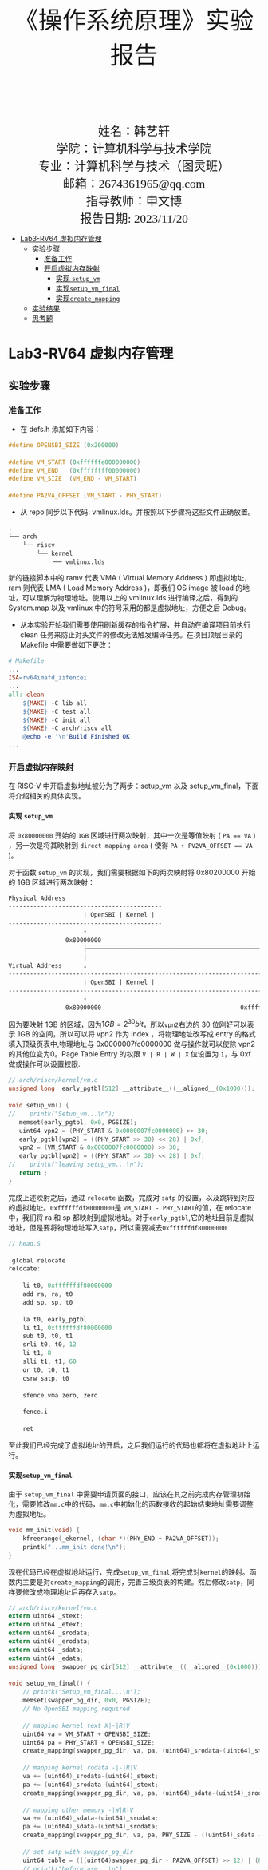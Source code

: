 <br/>
<br/>
<br/>
<br/>
<br/>
<br/>
<br/>
<br/>
<br/>
<br/>
<br/>
<br/>

<center>
<center><font face="黑体" size = 100>
    《操作系统原理》实验报告
  </font></center>
  <br/>
<br/>
<br/>
<br/>
<br/>
<br/>
  <center><font face="黑体" size = 5>
    姓名：韩艺轩
  </font></center>
  <center><font face="黑体" size = 5>
    学院：计算机科学与技术学院
  </font></center>
  <center><font face="黑体" size = 5>
    专业：计算机科学与技术（图灵班）
  </font></center>
  <center><font face="黑体" size = 5>
    邮箱：2674361965@qq.com
  </font></center> 
  <center><font face="黑体" size = 5>
    指导教师：申文博
  </font></center>
</center>

<center>
<font face="黑体" size = 5>
    报告日期: 2023/11/20
  </font>
</center> 

<div STYLE="page-break-after: always;"></div>
<!-- TOC -->

- [Lab3-RV64 虚拟内存管理](#lab3-rv64-虚拟内存管理)
  - [实验步骤](#实验步骤)
    - [准备工作](#准备工作)
    - [开启虚拟内存映射](#开启虚拟内存映射)
      - [实现 `setup_vm`](#实现-setup_vm)
      - [实现`setup_vm_final`](#实现setup_vm_final)
      - [实现`create_mapping`](#实现create_mapping)
  - [实验结果](#实验结果)
  - [思考题](#思考题)

<!-- /TOC -->

<div STYLE="page-break-after: always;"></div>


# Lab3-RV64 虚拟内存管理

## 实验步骤

### 准备工作

- 在 defs.h 添加如下内容：

```c
#define OPENSBI_SIZE (0x200000)

#define VM_START (0xffffffe000000000)
#define VM_END   (0xffffffff00000000)
#define VM_SIZE  (VM_END - VM_START)

#define PA2VA_OFFSET (VM_START - PHY_START)
```

- 从 repo 同步以下代码: vmlinux.lds。并按照以下步骤将这些文件正确放置。

```txt
.
└── arch
    └── riscv
        └── kernel
            └── vmlinux.lds
```
新的链接脚本中的 ramv 代表 VMA ( Virtual Memory Address ) 即虚拟地址，ram 则代表 LMA ( Load Memory Address )，即我们 OS image 被 load 的地址，可以理解为物理地址。使用以上的 vmlinux.lds 进行编译之后，得到的 System.map 以及 vmlinux 中的符号采用的都是虚拟地址，方便之后 Debug。

- 从本实验开始我们需要使用刷新缓存的指令扩展，并自动在编译项目前执行 clean 任务来防止对头文件的修改无法触发编译任务。在项目顶层目录的 Makefile 中需要做如下更改：

```Makefile
# Makefile
...
ISA=rv64imafd_zifencei
...
all: clean
    ${MAKE} -C lib all
    ${MAKE} -C test all
    ${MAKE} -C init all
    ${MAKE} -C arch/riscv all
    @echo -e '\n'Build Finished OK
...
```

### 开启虚拟内存映射

在 RISC-V 中开启虚拟地址被分为了两步：setup_vm 以及 setup_vm_final，下面将介绍相关的具体实现。

#### 实现 `setup_vm`

将 `0x80000000` 开始的 `1GB` 区域进行两次映射，其中一次是等值映射 ( `PA == VA` ) ，另一次是将其映射到 `direct mapping area` ( 使得 `PA + PV2VA_OFFSET == VA` )。

对于函数 `setup_vm` 的实现，我们需要根据如下的两次映射将 0x80200000 开始的 1GB 区域进行两次映射：

```txt
Physical Address
-------------------------------------------
                     | OpenSBI | Kernel |
-------------------------------------------
                     ↑
                0x80000000
                     ├───────────────────────────────────────────────────┐
                     |                                                   |
Virtual Address      ↓                                                   ↓
-----------------------------------------------------------------------------------------------
                     | OpenSBI | Kernel |                                | OpenSBI | Kernel |
-----------------------------------------------------------------------------------------------
                     ↑                                                   ↑
                0x80000000                                       0xffffffe000000000
```

因为要映射 1GB 的区域，因为$1GB = 2^{30} bit$，所以`vpn2`右边的 30 位刚好可以表示 1GB 的空间，所以可以将 vpn2 作为 index ，将物理地址改写成 entry 的格式填入顶级页表中,物理地址与 0x0000007fc0000000 做与操作就可以使除 vpn2 的其他位变为0。Page Table Entry 的权限 `V | R | W | X` 位设置为 `1`，与 0xf 做或操作可以设置权限.

```c
// arch/riscv/kernel/vm.c
unsigned long  early_pgtbl[512] __attribute__((__aligned__(0x1000)));

void setup_vm() {
//    printk("Setup_vm...\n");
   memset(early_pgtbl, 0x0, PGSIZE);
   uint64 vpn2 = (PHY_START & 0x0000007fc0000000) >> 30;
   early_pgtbl[vpn2] = ((PHY_START >> 30) << 28) | 0xf;
   vpn2 = (VM_START & 0x0000007fc0000000) >> 30;
   early_pgtbl[vpn2] = ((PHY_START >> 30) << 28) | 0xf;
//    printk("leaving setup_vm...\n");
   return ;
}
```

完成上述映射之后，通过 `relocate` 函数，完成对 `satp` 的设置，以及跳转到对应的虚拟地址。`0xffffffdf80000000`是 `VM_START - PHY_START`的值，在 relocate 中，我们将 ra 和 sp 都映射到虚拟地址。对于`early_pgtbl`,它的地址目前是虚拟地址，但是要将物理地址写入`satp`，所以需要减去`0xffffffdf80000000`
```c
// head.S

.global relocate
relocate:

    li t0, 0xffffffdf80000000
    add ra, ra, t0
    add sp, sp, t0

    la t0, early_pgtbl
    li t1, 0xffffffdf80000000
    sub t0, t0, t1
    srli t0, t0, 12
    li t1, 8
    slli t1, t1, 60
    or t0, t0, t1
    csrw satp, t0

    sfence.vma zero, zero

    fence.i

    ret
```
至此我们已经完成了虚拟地址的开启，之后我们运行的代码也都将在虚拟地址上运行。

#### 实现`setup_vm_final`

由于 `setup_vm_final` 中需要申请页面的接口，应该在其之前完成内存管理初始化，需要修改`mm.c`中的代码，`mm.c`中初始化的函数接收的起始结束地址需要调整为虚拟地址。

```c
void mm_init(void) {
    kfreerange(_ekernel, (char *)(PHY_END + PA2VA_OFFSET));
    printk("...mm_init done!\n");
}
```

现在代码已经在虚拟地址运行，完成`setup_vm_final`,将完成对`kernel`的映射。函数内主要是对`create_mapping`的调用，完善三级页表的构建。然后修改`satp`，同样要修改成物理地址后再存入`satp`。

```c
// arch/riscv/kernel/vm.c
extern uint64 _stext;
extern uint64 _etext;
extern uint64 _srodata;
extern uint64 _erodata;
extern uint64 _sdata;
extern uint64 _edata;
unsigned long  swapper_pg_dir[512] __attribute__((__aligned__(0x1000)));

void setup_vm_final() {
    // printk("Setup_vm_final...\n");
    memset(swapper_pg_dir, 0x0, PGSIZE);
    // No OpenSBI mapping required

    // mapping kernel text X|-|R|V
    uint64 va = VM_START + OPENSBI_SIZE;
    uint64 pa = PHY_START + OPENSBI_SIZE;
    create_mapping(swapper_pg_dir, va, pa, (uint64)_srodata-(uint64)_stext, 0xb);

    // mapping kernel rodata -|-|R|V
    va += (uint64)_srodata-(uint64)_stext;
    pa += (uint64)_srodata-(uint64)_stext;
    create_mapping(swapper_pg_dir, va, pa, (uint64)_sdata-(uint64)_srodata, 0x3);

    // mapping other memory -|W|R|V
    va += (uint64)_sdata-(uint64)_srodata;
    pa += (uint64)_sdata-(uint64)_srodata;
    create_mapping(swapper_pg_dir, va, pa, PHY_SIZE - ((uint64)_sdata - (uint64)_stext), 0x7);

    // set satp with swapper_pg_dir
    uint64 table = (((uint64)swapper_pg_dir - PA2VA_OFFSET) >> 12) | (8UL << 60);
    // printk("before asm...\n");
    __asm__ volatile (
        "csrw satp, %[table]\n"
        :
        : [table] "r" (table)
        :"memory"
    );

    // flush TLB
    asm volatile("sfence.vma zero, zero\n");

    // flush icache
    asm volatile("fence.i\n");
    printk("leaving setup_vm_final...\n");
    return ;
}
```

#### 实现`create_mapping`

本函数主要的目的是构建三级页表，写入正确的`page entry`来完成正确的映射。物理地址和虚拟地址的`offset`是`12`位，刚好对应每页`4KB`的内存，也就是说第三级页表的每一个`entry`都对应一页，所以我们需要将给定`size`的内存一页一页地完成映射。对于新建页表，使用`kalloc()`新建一页来作为页表，但新建的页表的地址现在是虚拟地址，需要转化成物理地址才能作为`PTE`写入上一级页表。

```c
// arch/riscv/kernel/vm.c

void create_mapping(uint64 *pgtbl, uint64 va, uint64 pa, uint64 sz, uint64 perm) {
    // printk("create_mapping...\n");
    uint64 *second;
    uint64 *third;

    for(uint64 i = va; i < va + sz; i = i + PGSIZE){
        uint64 vpn2 = (i >> 30) & 0x1ff;
        uint64 vpn1 = (i >> 21) & 0x1ff;
        uint64 vpn0 = (i >> 12) & 0x1ff;
        if(!(pgtbl[vpn2] & 0x1)){
            second = (uint64 *)kalloc();
            pgtbl[vpn2] = ((((uint64)second - PA2VA_OFFSET) >> 12) << 10) | 0x1;
            second = (uint64 *)((pgtbl[vpn2] >> 10) << 12);
            memset(second, 0x0, PGSIZE);
        }else{
            second = (uint64 *)((pgtbl[vpn2] >> 10) << 12);
        }
        if(!(second[vpn1] & 0x1)){
            third = (uint64 *)kalloc();
            second[vpn1] = ((((uint64)third - PA2VA_OFFSET) >> 12) << 10 ) | 0x1;
            third = (uint64 *)((second[vpn1] >> 10) << 12);
            memset(third, 0x0, PGSIZE);
        }else{
            third = (uint64 *)((second[vpn1] >> 10) << 12);
        }
        third[vpn0] = ((pa >> 12) << 10) | perm;
        pa += PGSIZE;
    }
    
    return ;
}
```

## 实验结果

编译后内核可以想`lab2`一样运行。

![Alt text](image-1.png)

## 思考题

1. 验证 `.text`，`.rodata` 段的属性是否成功设置，给出截图。

Linux内核可以正常运行，代表`.text`段的可执行的属性就已经得到验证。
验证`text`段不可写的属性。在函数`start_kernel`中修改`text`的值，在调用`gdb`的时候发现在这一行卡住了，无法运行，验证不可写。
![Alt text](image-3.png)
验证`rodata`只读的属性。在函数`start_kernel`中修改`rodata`的值，在调用`gdb`的时候发现在这一行卡住了，无法运行，验证不可写。
![Alt text](image-2.png)

2. 为什么我们在`setup_vm`中需要做等值映射?

因为我们在创建三级页表以及设置`satp`的时候都需要将物理地址作为`PTE`存储，并且需要通过物理地址访问各级页表，如果我们不做等值映射，就会出现访问错误等情况。

3. 在`Linux`中，是不需要做等值映射的。请探索一下不在`setup_vm`中做等值映射的方法。

在`setup_vm`中注释掉等值映射的部分，在`relocate`中会在`sfence`这条指令时访存错误。将`relocate`改写成这样，在一开始设置`stvec`在访存错误时会直接跳到虚拟地址的`sfence`处，然后继续向下执行。

```txt
relocate:
    li t0, 0xffffffe0002000e8
    csrw stvec, t0

    csrr t0, sie
    ori t0, t0, 1<<5
    csrw sie, t0

    csrr t0, sstatus
    ori t0, t0, 1<<1
    csrw sstatus, t0

    li t0, 0xffffffdf80000000
    add ra, ra, t0
    add sp, sp, t0

    la t0, early_pgtbl
    li t1, 0xffffffdf80000000
    sub t0, t0, t1
    srli t0, t0, 12
    li t1, 8
    slli t1, t1, 60
    or t0, t0, t1
    csrw satp, t0
    
    sfence.vma zero, zero

    fence.i

    ret
```

因为没有了直接映射，所以我们在`create_mapping`中也不能将页表储存在物理地址了。将`second`和`third`都加上了`PA2VA_OFFSET`.

```c
void create_mapping(uint64 *pgtbl, uint64 va, uint64 pa, uint64 sz, uint64 perm) {
    // printk("create_mapping...\n");
    uint64 *second;
    uint64 *third;

    for(uint64 i = va; i < va + sz; i = i + PGSIZE){
        uint64 vpn2 = (i >> 30) & 0x1ff;
        uint64 vpn1 = (i >> 21) & 0x1ff;
        uint64 vpn0 = (i >> 12) & 0x1ff;
        if(!(pgtbl[vpn2] & 0x1)){
            second = (uint64 *)kalloc();
            pgtbl[vpn2] = ((((uint64)second - PA2VA_OFFSET) >> 12) << 10) | 0x1;
            second = (uint64 *)(((pgtbl[vpn2] >> 10) << 12) + PA2VA_OFFSET);
            memset(second, 0x0, PGSIZE);
        }else{
            second = (uint64 *)(((pgtbl[vpn2] >> 10) << 12) + PA2VA_OFFSET);
        }
        if(!(second[vpn1] & 0x1)){
            third = (uint64 *)kalloc();
            second[vpn1] = ((((uint64)third - PA2VA_OFFSET) >> 12) << 10 ) | 0x1;
            third = (uint64 *)(((second[vpn1] >> 10) << 12) + PA2VA_OFFSET);
            memset(third, 0x0, PGSIZE);
        }else{
            third = (uint64 *)(((second[vpn1] >> 10) << 12) + PA2VA_OFFSET);
        }
        third[vpn0] = ((pa >> 12) << 10) | perm;
        pa += PGSIZE;
    }
    
    return ;
}
```

这样不直接映射也可以正常运行了。